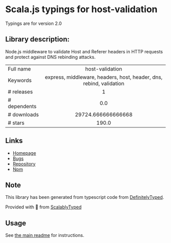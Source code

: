 
# Scala.js typings for host-validation

Typings are for version 2.0

## Library description:
Node.js middleware to validate Host and Referer headers in HTTP requests and protect against DNS rebinding attacks.

|                    |                 |
| ------------------ | :-------------: |
| Full name          | host-validation |
| Keywords           | express, middleware, headers, host, header, dns, rebind, validation |
| # releases         | 1 |
| # dependents       | 0.0 |
| # downloads        | 29724.666666666668 |
| # stars            | 190.0 |

## Links
- [Homepage](https://github.com/brannondorsey/host-validation#readme)
- [Bugs](https://github.com/brannondorsey/host-validation/issues)
- [Repository](https://github.com/brannondorsey/host-validation)
- [Npm](https://www.npmjs.com/package/host-validation)
    


## Note
This library has been generated from typescript code from [DefinitelyTyped](https://definitelytyped.org).

Provided with :purple_heart: from [ScalablyTyped](https://github.com/oyvindberg/ScalablyTyped)

## Usage
See [the main readme](../../readme.md) for instructions.


